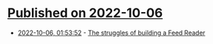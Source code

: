 # [Published on 2022-10-06](index.md)

* [2022-10-06, 01:53:52](https://lobste.rs/s/u6nrj0/struggles_building_feed_reader) - [The struggles of building a Feed Reader](https://jackevansevo.github.io/posts/struggles-of-building-an-rss-feed-reader/)

